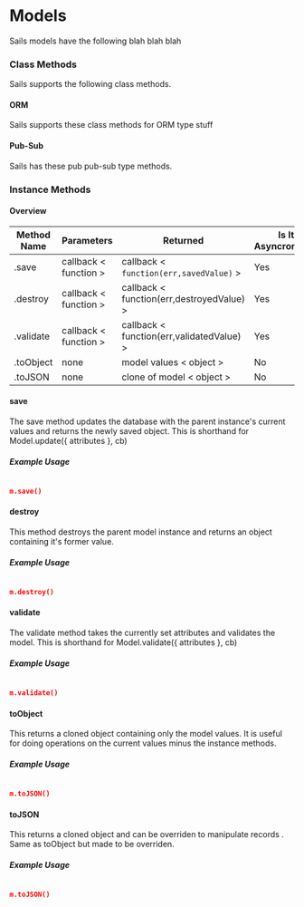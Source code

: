 Models
======
Sails models have the following blah blah blah


### Class Methods
Sails supports the following class methods.


#### ORM
Sails supports these class methods for ORM type stuff

#### Pub-Sub
Sails has these pub pub-sub type methods.  

### Instance Methods
#### Overview

| Method Name  |       Parameters     |                    Returned              |   Is It Asyncronous?  |
| ------------ | -------------------  | ---------------------------------------- | --------------------- |
|  .save       | callback < function >  |  callback < ```function(err,savedValue)``` >     |       Yes             |
|  .destroy    | callback < function >  |  callback < function(err,destroyedValue) > |       Yes             |
|  .validate   | callback < function >  |  callback < function(err,validatedValue) > |       Yes             |
|  .toObject   |      none            |  model values < object >                   |        No             |
|  .toJSON     |      none            |  clone of model < object >                 |        No             |


#### save

The save method updates the database with the parent instance's current values and returns the newly saved object. This is shorthand for Model.update({ attributes }, cb)

##### Example Usage

```json

m.save()

```

#### destroy

This method destroys the parent model instance and returns an object containing it's former value.

##### Example Usage

```json

m.destroy()

```

#### validate

The validate method takes the currently set attributes and validates the model. This is shorthand for Model.validate({ attributes }, cb)

##### Example Usage

```json

m.validate()

```

#### toObject

This returns a cloned object containing only the model values. It is useful for doing operations on the current values minus the instance methods.

##### Example Usage

```json

m.toJSON()

```

#### toJSON

This returns a cloned object and can be overriden to manipulate records . Same as toObject but made to be overriden.
	
##### Example Usage

```json

m.toJSON()

```
